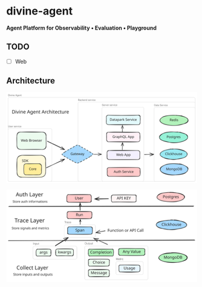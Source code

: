 # divine-agent

**Agent Platform for Observability • Evaluation • Playground**

## TODO

- [ ] Web

## Architecture

![architecture](./docs/images/architecture.svg)

![storage](./docs/images/storage.svg)
